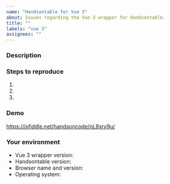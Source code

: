 ```yaml
---
name: "Handsontable for Vue 3"
about: Issues regarding the Vue 3 wrapper for Handsontable.
title: ""
labels: "vue 3"
assignees: ""
---
```


### Description
<!--- Tell us what happens and what should happen -->

### Steps to reproduce
<!--- Provide steps to reproduce this issue -->
1.
2.
3.

### Demo
<!--- Provide a link to a live example on JSFiddle or CodePen or fill the following demo with your settings -->
https://jsfiddle.net/handsoncode/nL8sry9u/

### Your environment
* Vue 3 wrapper version:
* Handsontable version:
* Browser name and version:
* Operating system:
